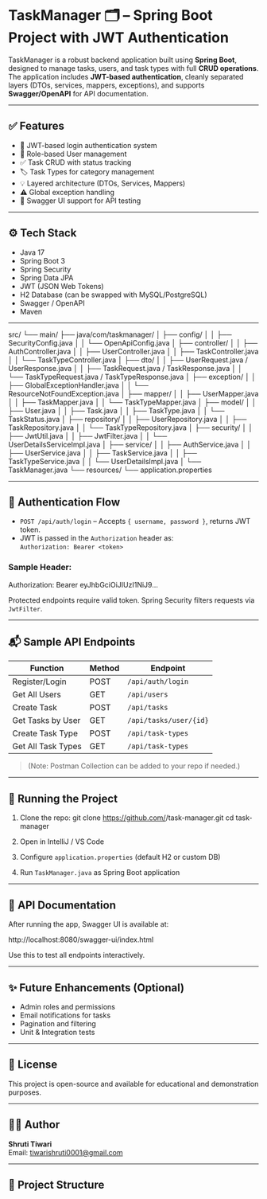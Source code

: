 # TaskManager 🗂️ – Spring Boot Project with JWT Authentication

TaskManager is a robust backend application built using **Spring Boot**, designed to manage tasks, users, and task types with full **CRUD operations**. The application includes **JWT-based authentication**, cleanly separated layers (DTOs, services, mappers, exceptions), and supports **Swagger/OpenAPI** for API documentation.

---

## ✅ Features

- 🔐 JWT-based login authentication system
- 👥 Role-based User management
- ✅ Task CRUD with status tracking
- 🏷️ Task Types for category management
- 💡 Layered architecture (DTOs, Services, Mappers)
- ⚠️ Global exception handling
- 📖 Swagger UI support for API testing

---

## ⚙️ Tech Stack

- Java 17
- Spring Boot 3
- Spring Security
- Spring Data JPA
- JWT (JSON Web Tokens)
- H2 Database (can be swapped with MySQL/PostgreSQL)
- Swagger / OpenAPI
- Maven

---
src/
└── main/
├── java/com/taskmanager/
│ ├── config/
│ │ ├── SecurityConfig.java
│ │ └── OpenApiConfig.java
│ ├── controller/
│ │ ├── AuthController.java
│ │ ├── UserController.java
│ │ ├── TaskController.java
│ │ └── TaskTypeController.java
│ ├── dto/
│ │ ├── UserRequest.java / UserResponse.java
│ │ ├── TaskRequest.java / TaskResponse.java
│ │ └── TaskTypeRequest.java / TaskTypeResponse.java
│ ├── exception/
│ │ ├── GlobalExceptionHandler.java
│ │ └── ResourceNotFoundException.java
│ ├── mapper/
│ │ ├── UserMapper.java
│ │ ├── TaskMapper.java
│ │ └── TaskTypeMapper.java
│ ├── model/
│ │ ├── User.java
│ │ ├── Task.java
│ │ ├── TaskType.java
│ │ └── TaskStatus.java
│ ├── repository/
│ │ ├── UserRepository.java
│ │ ├── TaskRepository.java
│ │ └── TaskTypeRepository.java
│ ├── security/
│ │ ├── JwtUtil.java
│ │ ├── JwtFilter.java
│ │ └── UserDetailsServiceImpl.java
│ ├── service/
│ │ ├── AuthService.java
│ │ ├── UserService.java
│ │ ├── TaskService.java
│ │ ├── TaskTypeService.java
│ │ └── UserDetailsImpl.java
│ └── TaskManager.java
└── resources/
└── application.properties

---

## 🔐 Authentication Flow

- `POST /api/auth/login` – Accepts `{ username, password }`, returns JWT token.
- JWT is passed in the `Authorization` header as:  
  `Authorization: Bearer <token>`

### Sample Header:
Authorization: Bearer eyJhbGciOiJIUzI1NiJ9...


Protected endpoints require valid token. Spring Security filters requests via `JwtFilter`.

---

## 📬 Sample API Endpoints

| Function             | Method | Endpoint                  |
|----------------------|--------|---------------------------|
| Register/Login       | POST   | `/api/auth/login`         |
| Get All Users        | GET    | `/api/users`              |
| Create Task          | POST   | `/api/tasks`              |
| Get Tasks by User    | GET    | `/api/tasks/user/{id}`    |
| Create Task Type     | POST   | `/api/task-types`         |
| Get All Task Types   | GET    | `/api/task-types`         |

> (Note: Postman Collection can be added to your repo if needed.)

---

## 🚀 Running the Project

1. Clone the repo:
git clone https://github.com/<your-username>/task-manager.git
cd task-manager

2. Open in IntelliJ / VS Code  
3. Configure `application.properties` (default H2 or custom DB)  
4. Run `TaskManager.java` as Spring Boot application

---

## 📑 API Documentation

After running the app, Swagger UI is available at:

http://localhost:8080/swagger-ui/index.html


Use this to test all endpoints interactively.

---

## ✨ Future Enhancements (Optional)

- Admin roles and permissions
- Email notifications for tasks
- Pagination and filtering
- Unit & Integration tests

---

## 📄 License

This project is open-source and available for educational and demonstration purposes.

---

## 🙋‍♀️ Author

**Shruti Tiwari**  
Email: [tiwarishruti0001@gmail.com](mailto:tiwarishruti0001@gmail.com)

---


## 🧱 Project Structure

